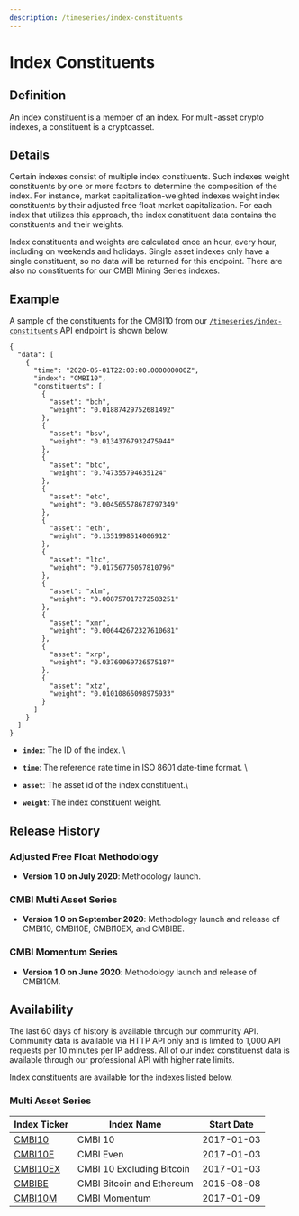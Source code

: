 ```yaml
---
description: /timeseries/index-constituents
---
```


# Index Constituents

## **Definition**

An index constituent is a member of an index.  For multi-asset crypto indexes, a constituent is a cryptoasset. &#x20;

## Details

Certain indexes consist of multiple index constituents. Such indexes weight constituents by one or more factors to determine the composition of the index. For instance, market capitalization-weighted indexes weight index constituents by their adjusted free float market capitalization. For each index that utilizes this approach, the index constituent data contains the constituents and their weights.&#x20;

Index constituents and weights are calculated once an hour, every hour, including on weekends and holidays. Single asset indexes only have a single constituent, so no data will be returned for this endpoint. There are also no constituents for our CMBI Mining Series indexes.&#x20;

## **Example**

A sample of the constituents for the CMBI10 from our [`/timeseries/index-constituents`](https://docs.coinmetrics.io/api/v4#operation/getTimeseriesIndexConstituents) API endpoint is  shown below.&#x20;

```
{
  "data": [
    {
      "time": "2020-05-01T22:00:00.000000000Z",
      "index": "CMBI10",
      "constituents": [
        {
          "asset": "bch",
          "weight": "0.01887429752681492"
        },
        {
          "asset": "bsv",
          "weight": "0.01343767932475944"
        },
        {
          "asset": "btc",
          "weight": "0.747355794635124"
        },
        {
          "asset": "etc",
          "weight": "0.004565578678797349"
        },
        {
          "asset": "eth",
          "weight": "0.1351998514006912"
        },
        {
          "asset": "ltc",
          "weight": "0.01756776057810796"
        },
        {
          "asset": "xlm",
          "weight": "0.008757017272583251"
        },
        {
          "asset": "xmr",
          "weight": "0.006442672327610681"
        },
        {
          "asset": "xrp",
          "weight": "0.03769069726575187"
        },
        {
          "asset": "xtz",
          "weight": "0.01010865098975933"
        }
      ]
    }
  ]
}
```

* **`index`**:  The ID of the index. \

* **`time`**: The reference rate time in ISO 8601 date-time format. \

* **`asset`**:  The asset id of the index constituent.\

* **`weight`**: The index constituent weight.

## **Release History**

### Adjusted Free Float Methodology

* **Version 1.0 on July 2020**: Methodology launch.

### CMBI Multi Asset Series&#x20;

* **Version 1.0 on September 2020**: Methodology launch and release of CMBI10, CMBI10E, CMBI10EX, and CMBIBE.&#x20;

### CMBI Momentum Series

* **Version 1.0 on June 2020**: Methodology launch and release of CMBI10M.&#x20;

## **Availability**

The last 60 days of history is available through our community API.  Community data is available via HTTP API only and is limited to 1,000 API requests per 10 minutes per IP address. All of our index constituenst data is available through our professional API with higher rate limits.&#x20;

Index constituents are available for the indexes listed below.&#x20;

### **Multi Asset Series**

| **Index Ticker**                                         | **Index Name**            | Start Date |
| -------------------------------------------------------- | ------------------------- | ---------- |
| [CMBI10](https://cmbi-indexes.coinmetrics.io/cmbi10)     | CMBI 10                   | 2017-01-03 |
| [CMBI10E](https://cmbi-indexes.coinmetrics.io/cmbi10e)   | CMBI Even                 | 2017-01-03 |
| [CMBI10EX](https://cmbi-indexes.coinmetrics.io/cmbi10ex) | CMBI 10 Excluding Bitcoin | 2017-01-03 |
| [CMBIBE](https://cmbi-indexes.coinmetrics.io/cmbibe)     | CMBI Bitcoin and Ethereum | 2015-08-08 |
| [CMBI10M](https://cmbi-indexes.coinmetrics.io/cmbi10m)   | CMBI Momentum             | 2017-01-09 |
